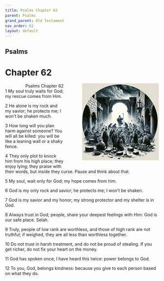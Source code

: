 ```yaml
---
title: Psalms Chapter 62
parent: Psalms
grand_parent: Old Testament
nav_order: 62
layout: default
---
```


## Psalms

# Chapter 62

<div style="clear: both; text-align: right;">
    <div style="max-width: 50%; height: auto; float: right; margin: 0 0 10px 10px; padding-left: 10%;">
        <img src="/assets/Image/Psalms/500/62.jpg" alt="Psalms Chapter 62" class="chapter-image">
    </div>
    <figcaption style="font-size: 14px; text-align: right;">Psalms Chapter 62</figcaption>
</div>
1 My soul truly waits for God; my rescue comes from Him.

2 He alone is my rock and my savior; he protects me; I won't be shaken much.

3 How long will you plan harm against someone? You will all be killed: you will be like a leaning wall or a shaky fence.

4 They only plot to knock him from his high place; they enjoy lying; they praise with their words, but inside they curse. Pause and think about that.

5 My soul, wait only for God; my hope comes from him.

6 God is my only rock and savior; he protects me; I won't be shaken.

7 God is my savior and my honor; my strong protector and my shelter is in God.

8 Always trust in God; people, share your deepest feelings with Him: God is our safe place. Selah.

9 Truly, people of low rank are worthless, and those of high rank are not truthful; if weighed, they are all less than worthless together.

10 Do not trust in harsh treatment, and do not be proud of stealing. If you get richer, do not fix your heart on the money.

11 God has spoken once; I have heard this twice: power belongs to God.

12 To you, God, belongs kindness: because you give to each person based on what they do.


